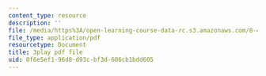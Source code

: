 ```yaml
---
content_type: resource
description: ''
file: /media/https%3A/open-learning-course-data-rc.s3.amazonaws.com/8-422-atomic-and-optical-physics-ii-spring-2013/0f6e5ef196d8d93cbf3d606cb1bdd605_ZEmvTidO7k4.pdf
file_type: application/pdf
resourcetype: Document
title: 3play pdf file
uid: 0f6e5ef1-96d8-d93c-bf3d-606cb1bdd605
---
```

